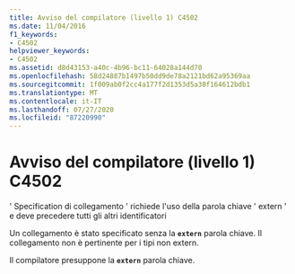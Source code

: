 ```yaml
---
title: Avviso del compilatore (livello 1) C4502
ms.date: 11/04/2016
f1_keywords:
- C4502
helpviewer_keywords:
- C4502
ms.assetid: d8d43153-a40c-4b96-bc11-64028a144d70
ms.openlocfilehash: 58d24887b1497b50dd9de78a2121bd62a95369aa
ms.sourcegitcommit: 1f009ab0f2cc4a177f2d1353d5a38f164612bdb1
ms.translationtype: MT
ms.contentlocale: it-IT
ms.lasthandoff: 07/27/2020
ms.locfileid: "87220990"
---
```

# <a name="compiler-warning-level-1-c4502"></a>Avviso del compilatore (livello 1) C4502

' Specification di collegamento ' richiede l'uso della parola chiave ' extern ' e deve precedere tutti gli altri identificatori

Un collegamento è stato specificato senza la **`extern`** parola chiave. Il collegamento non è pertinente per i tipi non extern.

Il compilatore presuppone la **`extern`** parola chiave.
